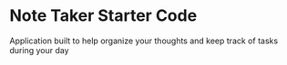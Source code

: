 # Note Taker Starter Code

Application built to help organize your thoughts and keep track of tasks during your day
